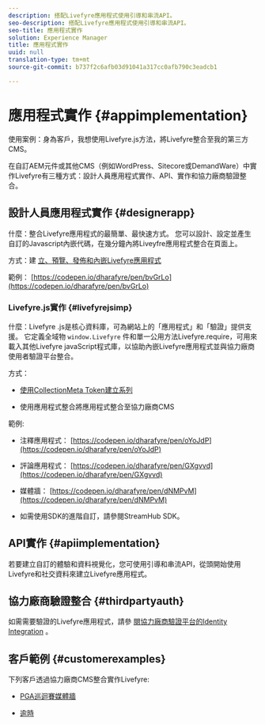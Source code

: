 ```yaml
---
description: 搭配Livefyre應用程式使用引導和串流API。
seo-description: 搭配Livefyre應用程式使用引導和串流API。
seo-title: 應用程式實作
solution: Experience Manager
title: 應用程式實作
uuid: null
translation-type: tm+mt
source-git-commit: b737f2c6afb03d91041a317cc0afb790c3eadcb1

---
```


# 應用程式實作 {#appimplementation}

使用案例：身為客戶，我想使用Livefyre.js方法，將Livefyre整合至我的第三方CMS。

在自訂AEM元件或其他CMS（例如WordPress、Sitecore或DemandWare）中實作Livefyre有三種方式：設計人員應用程式實作、API、實作和協力廠商驗證整合。

## 設計人員應用程式實作 {#designerapp}

什麼：整合Livefyre應用程式的最簡單、最快速方式。 您可以設計、設定並產生自訂的Javascript內嵌代碼，在幾分鐘內將Liveyfre應用程式整合在頁面上。

方式：建 [立、預覽、發佈和內嵌Livefyre應用程式](/help/using/c-about-apps/c-create-an-app.md)

範例： [https://codepen.io/dharafyre/pen/bvGrLo](https://codepen.io/dharafyre/pen/bvGrLo)

### Livefyre.js實作 {#livefyrejsimp}

什麼：Livefyre [](/help/implementation/c-livefyre.js.md) .js是核心資料庫，可為網站上的「應用程式」和「驗證」提供支援。 它定義全域物 `window.Livefyre` 件和單一公用方法Livefyre.require，可用來載入其他Livefyre javaScript程式庫，以協助內嵌Livefyre應用程式並與協力廠商使用者驗證平台整合。

方式：

* [使用CollectionMeta Token建立系列](/help/implementation/t-create-a-collectionmeta-token.md)

* 使用應用程式整合將應用程式整合至協力廠商CMS

範例:

* 注釋應用程式： [https://codepen.io/dharafyre/pen/oYoJdP](https://codepen.io/dharafyre/pen/oYoJdP)

* 評論應用程式： [https://codepen.io/dharafyre/pen/GXgvvd](https://codepen.io/dharafyre/pen/GXgvvd)

* 媒體牆： [https://codepen.io/dharafyre/pen/dNMPvM](https://codepen.io/dharafyre/pen/dNMPvM)

* 如需使用SDK的進階自訂，請參閱StreamHub SDK。

## API實作 {#apiimplementation}

若要建立自訂的體驗和資料視覺化，您可使用引導和串流API，從頭開始使用Livefyre和社交資料來建立Livefyre應用程式。

## 協力廠商驗證整合 {#thirdpartyauth}

如需需要驗證的Livefyre應用程式，請參 [閱協力廠商驗證平台的Identity Integration](/help/implementation/t-about-identity-integration/t-about-identity-integration.md) 。

## 客戶範例 {#customerexamples}

下列客戶透過協力廠商CMS整合實作Livefyre:

* [PGA巡迴賽媒體牆](https://www.pgatour.com/social-hub.html)

* [逾時](https://www.timeout.com/london/restaurants/forest-bar-kitchen#tab_panel_3)
